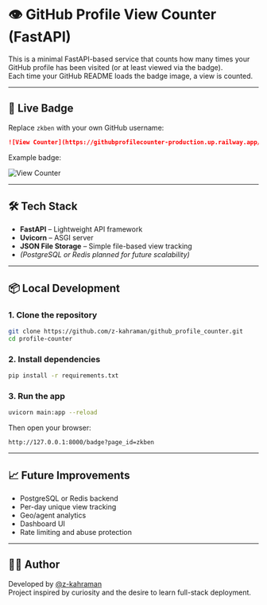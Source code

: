 # 👁️ GitHub Profile View Counter (FastAPI)

This is a minimal FastAPI-based service that counts how many times your GitHub profile has been visited (or at least viewed via the badge).  
Each time your GitHub README loads the badge image, a view is counted.

---

## 🚀 Live Badge

Replace `zkben` with your own GitHub username:

```md
![View Counter](https://githubprofilecounter-production.up.railway.app/badge?page_id=zkben)
```

Example badge:

![View Counter](https://githubprofilecounter-production.up.railway.app/badge?page_id=zkben)

---

## 🛠️ Tech Stack

- **FastAPI** – Lightweight API framework  
- **Uvicorn** – ASGI server  
- **JSON File Storage** – Simple file-based view tracking  
- *(PostgreSQL or Redis planned for future scalability)*

---

## 📦 Local Development

### 1. Clone the repository

```bash
git clone https://github.com/z-kahraman/github_profile_counter.git
cd profile-counter
```

### 2. Install dependencies

```bash
pip install -r requirements.txt
```

### 3. Run the app

```bash
uvicorn main:app --reload
```

Then open your browser:

```
http://127.0.0.1:8000/badge?page_id=zkben
```

---

## 📈 Future Improvements

- PostgreSQL or Redis backend
- Per-day unique view tracking
- Geo/agent analytics
- Dashboard UI
- Rate limiting and abuse protection

---

## 🧑‍💻 Author

Developed by [@z-kahraman](https://github.com/z-kahraman)  
Project inspired by curiosity and the desire to learn full-stack deployment.

